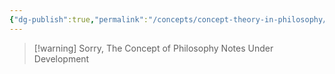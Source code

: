 ```yaml
---
{"dg-publish":true,"permalink":"/concepts/concept-theory-in-philosophy/","dgPassFrontmatter":true}
---
```


> [!warning]  Sorry, The Concept of Philosophy Notes Under Development